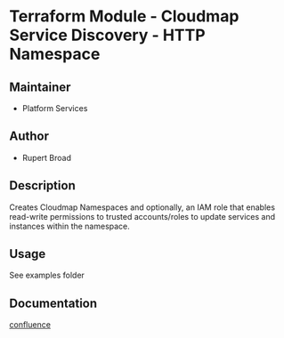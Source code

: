 # Terraform Module - Cloudmap Service Discovery - HTTP Namespace

## Maintainer

* Platform Services

## Author

* Rupert Broad

## Description

Creates Cloudmap Namespaces and optionally, an IAM role that enables read-write permissions to trusted accounts/roles to update services and instances within the namespace.

## Usage

See examples folder

## Documentation

[confluence](https://ohpendev.atlassian.net/wiki/spaces/CCE/pages/2062320795/Terraform+Modules)

<!-- BEGIN_TF_DOCS -->
<!-- END_TF_DOCS -->